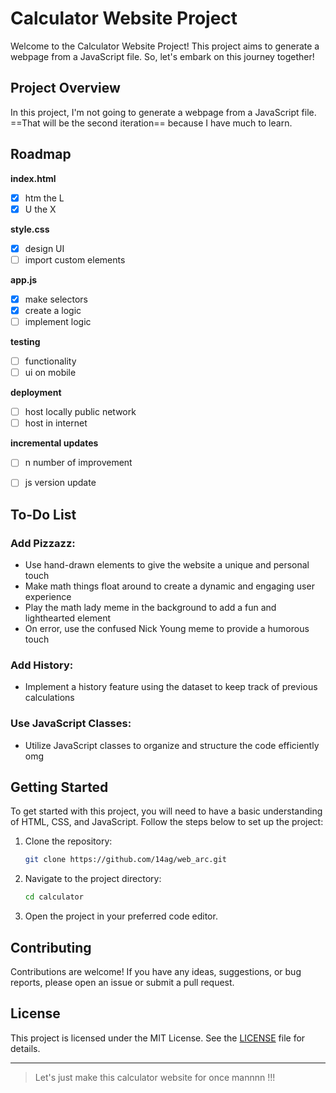 # Calculator Website Project

Welcome to the Calculator Website Project! This project aims to generate a webpage from a JavaScript file. So, let's embark on this journey together!

## Project Overview

In this project, I'm not going to generate a webpage from a JavaScript file.
==That will be the second iteration==  because I have much to learn.

## Roadmap
  **index.html**
 - [x] htm the L
 - [x] U the X

  **style.css**
 - [x] design UI
 - [ ] import custom elements

  **app.js**
 - [x] make selectors
 - [x] create a logic
 - [ ] implement logic

  **testing** 
 - [ ] functionality
 - [ ] ui on mobile

  **deployment**
 - [ ] host locally public network
 - [ ] host in internet

  **incremental updates**
 - [ ] n number of improvement
 - [ ] js version update
  

## To-Do List

### Add Pizzazz:
- Use hand-drawn elements to give the website a unique and personal touch
- Make math things float around to create a dynamic and engaging user experience
- Play the math lady meme in the background to add a fun and lighthearted element
- On error, use the confused Nick Young meme to provide a humorous touch

### Add History:
- Implement a history feature using the dataset to keep track of previous calculations

### Use JavaScript Classes:
- Utilize JavaScript classes to organize and structure the code efficiently omg


## Getting Started

To get started with this project, you will need to have a basic understanding of HTML, CSS, and JavaScript. Follow the steps below to set up the project:

1. Clone the repository:
   ```bash
   git clone https://github.com/14ag/web_arc.git
   ```

2. Navigate to the project directory:
   ```bash
   cd calculator
   ```

3. Open the project in your preferred code editor.


## Contributing

Contributions are welcome! If you have any ideas, suggestions, or bug reports, please open an issue or submit a pull request.


## License

This project is licensed under the MIT License. See the [LICENSE](LICENSE) file for details.

---

   > Let's just make this calculator website for once mannnn !!!